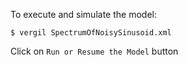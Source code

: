 To execute and simulate the model:

`$ vergil SpectrumOfNoisySinusoid.xml`

Click on `Run or Resume the Model` button